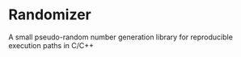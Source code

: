 # Randomizer
A small pseudo-random number generation library for reproducible execution paths in C/C++
